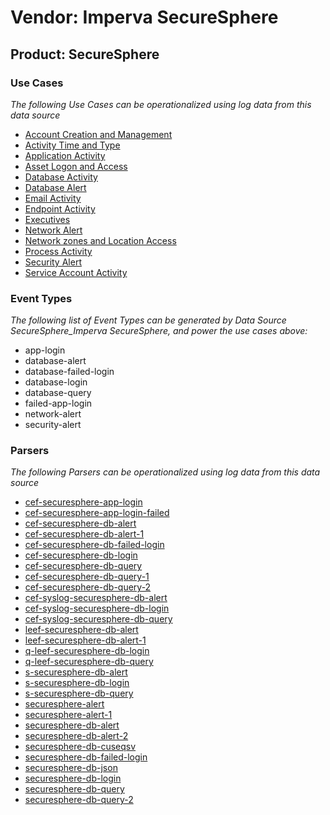 Vendor: Imperva SecureSphere
============================
Product: SecureSphere
---------------------

### Use Cases

_The following Use Cases can be operationalized using log data from this data source_

* [Account Creation and Management](usecase_account_creation_and_management.md)
* [Activity Time  and Type](usecase_activity_time__and_type.md)
* [Application Activity](usecase_application_activity.md)
* [Asset Logon and Access](usecase_asset_logon_and_access.md)
* [Database Activity](usecase_database_activity.md)
* [Database Alert](usecase_database_alert.md)
* [Email Activity](usecase_email_activity.md)
* [Endpoint Activity](usecase_endpoint_activity.md)
* [Executives](usecase_executives.md)
* [Network Alert](usecase_network_alert.md)
* [Network zones and Location Access](usecase_network_zones_and_location_access.md)
* [Process Activity](usecase_process_activity.md)
* [Security Alert](usecase_security_alert.md)
* [Service Account Activity](usecase_service_account_activity.md)


### Event Types

_The following list of Event Types can be generated by Data Source SecureSphere_Imperva SecureSphere, and power the use cases above:_

- app-login
- database-alert
- database-failed-login
- database-login
- database-query
- failed-app-login
- network-alert
- security-alert


### Parsers

_The following Parsers can be operationalized using log data from this data source_

* [cef-securesphere-app-login](parserContent_cef-securesphere-app-login.md)
* [cef-securesphere-app-login-failed](parserContent_cef-securesphere-app-login-failed.md)
* [cef-securesphere-db-alert](parserContent_cef-securesphere-db-alert.md)
* [cef-securesphere-db-alert-1](parserContent_cef-securesphere-db-alert-1.md)
* [cef-securesphere-db-failed-login](parserContent_cef-securesphere-db-failed-login.md)
* [cef-securesphere-db-login](parserContent_cef-securesphere-db-login.md)
* [cef-securesphere-db-query](parserContent_cef-securesphere-db-query.md)
* [cef-securesphere-db-query-1](parserContent_cef-securesphere-db-query-1.md)
* [cef-securesphere-db-query-2](parserContent_cef-securesphere-db-query-2.md)
* [cef-syslog-securesphere-db-alert](parserContent_cef-syslog-securesphere-db-alert.md)
* [cef-syslog-securesphere-db-login](parserContent_cef-syslog-securesphere-db-login.md)
* [cef-syslog-securesphere-db-query](parserContent_cef-syslog-securesphere-db-query.md)
* [leef-securesphere-db-alert](parserContent_leef-securesphere-db-alert.md)
* [leef-securesphere-db-alert-1](parserContent_leef-securesphere-db-alert-1.md)
* [q-leef-securesphere-db-login](parserContent_q-leef-securesphere-db-login.md)
* [q-leef-securesphere-db-query](parserContent_q-leef-securesphere-db-query.md)
* [s-securesphere-db-alert](parserContent_s-securesphere-db-alert.md)
* [s-securesphere-db-login](parserContent_s-securesphere-db-login.md)
* [s-securesphere-db-query](parserContent_s-securesphere-db-query.md)
* [securesphere-alert](parserContent_securesphere-alert.md)
* [securesphere-alert-1](parserContent_securesphere-alert-1.md)
* [securesphere-db-alert](parserContent_securesphere-db-alert.md)
* [securesphere-db-alert-2](parserContent_securesphere-db-alert-2.md)
* [securesphere-db-cuseqsv](parserContent_securesphere-db-cuseqsv.md)
* [securesphere-db-failed-login](parserContent_securesphere-db-failed-login.md)
* [securesphere-db-json](parserContent_securesphere-db-json.md)
* [securesphere-db-login](parserContent_securesphere-db-login.md)
* [securesphere-db-query](parserContent_securesphere-db-query.md)
* [securesphere-db-query-2](parserContent_securesphere-db-query-2.md)
